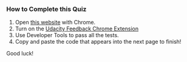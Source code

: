 ### How to Complete this Quiz

1. Open [this website](http://udacity.github.io/fend/lessons/L3/problem-set/08-udacity-site-header/index.html) with Chrome.
2. Turn on the [Udacity Feedback Chrome Extension](https://classroom.udacity.com/nanodegrees/nd001/parts/0011345403/modules/742847927175460/lessons/7323812069/concepts/73256617910923)
3. Use Developer Tools to pass all the tests.
4. Copy and paste the code that appears into the next page to finish!

Good luck!
